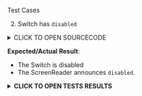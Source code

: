 Test Cases

2. Switch has `disabled`

<details><summary>CLICK TO OPEN SOURCECODE</summary>
<p>

Full SourceCode Available at https://github.com/fabriziobertoglio1987/ReactNativeAwesomeProject/blob/switch-component-does-not-disable-click/App.js

```javascript
export class App extends React.Component {
  constructor(props: {}) {
    super(props);
    this.state = {disabled: false, accessibilityDisabled: false, value: false};
  }

  setAccessibilityDisabled(value) {
    if (value === 'reset') {
      this.setState({accessibilityDisabled: null});
    } else {
      this.setState((state, props) => ({
        accessibilityDisabled: !state.accessibilityDisabled,
      }));
    }
  }

  setDisabled(value) {
    if (value === 'reset') {
      this.setState({disabled: null});
    } else {
      this.setState((state, props) => ({
        disabled: !state.disabled,
      }));
    }
  }

  setValue() {
    this.setState((state, props) => ({
      value: !state.value,
    }));
  }

  render() {
    const {disabled, accessibilityDisabled, value} = this.state;

    return (
      <>
        <Text>
          accessibilityState.disabled is set to{' '}
          <Text style={{color: 'red'}}>
            {accessibilityDisabled === null
              ? 'null'
              : accessibilityDisabled.toString()}
          </Text>
        </Text>
        <Text>
          disabled is set to{' '}
          <Text style={{color: 'red'}}>
            {disabled === null ? 'null' : disabled.toString()}
          </Text>
        </Text>
        <Button
          accessibilityLabel="enable accessibility label"
          title={`${
            accessibilityDisabled ? 'enable' : 'disable'
          } accessibilityState disabled`}
          onPress={() => this.setAccessibilityDisabled()}
        />
        <Button
          title={`${disabled ? 'enable' : 'disable'} disabled prop`}
          onPress={() => this.setDisabled()}
        />
        <Button
          title={`set accessibilityState to null`}
          onPress={() => this.setAccessibilityDisabled('reset')}
        />
        <Button
          title={`set disabled to null`}
          onPress={() => this.setDisabled('reset')}
        />
        <Switch
          onValueChange={() => this.setValue()}
          trackColor={{
            true: 'yellow',
            false: 'purple',
          }}
          value={value}
          disabled={disabled}
          accessibilityState={{disabled: accessibilityDisabled}}
        />
      </>
    );
  }
}
```


</p>
</details>


**Expected/Actual Result**:
- The Switch is disabled
- The ScreenReader announces `disabled`.

**<details><summary>CLICK TO OPEN TESTS RESULTS</summary>**
<p>

<video src="https://user-images.githubusercontent.com/24992535/152745237-e1642cf3-5bfa-4cbd-9b49-bd47498663e9.mp4" width="1000" />

</p>
</details>

